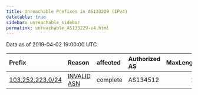 ```yaml
---
title: Unreachable Prefixes in AS133229 (IPv4)
datatable: true
sidebar: unreachable_sidebar
permalink: unreachable_AS133229-v4.html
---
```


Data as of 2019-04-02 19:00:00 UTC


<div class="datatable-begin"></div>

| Prefix                                                     | Reason                                                                                                   | affected   | Authorized AS   |   MaxLength | Anchor                                       |   unreachable /24s |
|:-----------------------------------------------------------|:---------------------------------------------------------------------------------------------------------|:-----------|:----------------|------------:|:---------------------------------------------|-------------------:|
| [103.252.223.0/24](https://stat.ripe.net/103.252.223.0/24) | [INVALID ASN](https://rpki-validator.ripe.net/announcement-preview?asn=AS133229&prefix=103.252.223.0/24) | complete   | AS134512        |          24 | [APNIC](unreachable_APNIC_RPKI_Root-v4.html) |                  1 |

<div class="datatable-end"></div>
